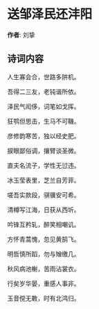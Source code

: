 # 送邹泽民还沣阳

**作者**: 刘挚

## 诗词内容

人生寡会合，世路多阱机。

吾得二三友，老钝谐所依。

泽民气闳侈，词笔如戈挥。

狂鹗但思击，生马不可鞿。

彦修韵寒苦，独以经史肥。

捩眼鄙俗调，攘臂谈圣微。

直夫名流子，学性无愆违。

冰玉莹表里，芝兰自芳菲。

嗟吾实款段，骐骥安可希。

清樽写江海，日获从西圻。

吟锋互矜轧，醉笑相嘲讥。

方怀青蒿愧，忽见黄鹄飞。

明哲慎所蹈，勿与矰缴几。

秋风病池榭，苦雨沾裳衣。

行矣岁华晏，重感人事非。

玉音傥无斁，时有北鸿归。

